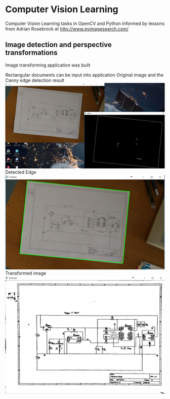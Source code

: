 # Computer Vision Learning
Computer Vision Learning tasks in OpenCV and Python
Informed by lessons from Adrian Rosebrock at http://www.pyimagesearch.com/
## Image detection and perspective transformations
Image transforming application was built

Rectangular documents can be input into application
Original image and the Canny edge detection result
![image1](/lesson1_scanner/scan1.png?raw=true "Original image and the Canny edge detection result")
Detected Edge
![image2](/lesson1_scanner/scan2.png?raw=true "Detected Edge")
Transformed image
![image2](/lesson1_scanner/scan3.png?raw=true "Transformed Image")

